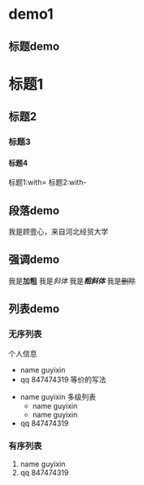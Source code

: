 # demo1

## 标题demo

# 标题1
## 标题2
### 标题3
#### 标题4

标题1:with=
标题2:with-

## 段落demo
我是顾壹心，来自河北经贸大学


## 强调demo
我是**加粗**
我是*斜体*
我是***粗斜体***
我是~~删除~~
## 列表demo
### 无序列表
个人信息
* name guyixin
* qq 847474319
等价的写法
- name guyixin
多级列表
  - name guyixin
   - name guyixin
- qq 847474319
### 有序列表
1. name guyixin
2. qq 847474319